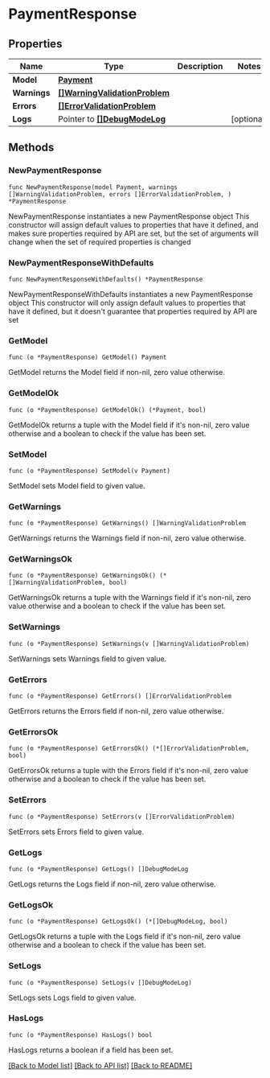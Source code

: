 # PaymentResponse

## Properties

Name | Type | Description | Notes
------------ | ------------- | ------------- | -------------
**Model** | [**Payment**](Payment.md) |  | 
**Warnings** | [**[]WarningValidationProblem**](WarningValidationProblem.md) |  | 
**Errors** | [**[]ErrorValidationProblem**](ErrorValidationProblem.md) |  | 
**Logs** | Pointer to [**[]DebugModeLog**](DebugModeLog.md) |  | [optional] 

## Methods

### NewPaymentResponse

`func NewPaymentResponse(model Payment, warnings []WarningValidationProblem, errors []ErrorValidationProblem, ) *PaymentResponse`

NewPaymentResponse instantiates a new PaymentResponse object
This constructor will assign default values to properties that have it defined,
and makes sure properties required by API are set, but the set of arguments
will change when the set of required properties is changed

### NewPaymentResponseWithDefaults

`func NewPaymentResponseWithDefaults() *PaymentResponse`

NewPaymentResponseWithDefaults instantiates a new PaymentResponse object
This constructor will only assign default values to properties that have it defined,
but it doesn't guarantee that properties required by API are set

### GetModel

`func (o *PaymentResponse) GetModel() Payment`

GetModel returns the Model field if non-nil, zero value otherwise.

### GetModelOk

`func (o *PaymentResponse) GetModelOk() (*Payment, bool)`

GetModelOk returns a tuple with the Model field if it's non-nil, zero value otherwise
and a boolean to check if the value has been set.

### SetModel

`func (o *PaymentResponse) SetModel(v Payment)`

SetModel sets Model field to given value.


### GetWarnings

`func (o *PaymentResponse) GetWarnings() []WarningValidationProblem`

GetWarnings returns the Warnings field if non-nil, zero value otherwise.

### GetWarningsOk

`func (o *PaymentResponse) GetWarningsOk() (*[]WarningValidationProblem, bool)`

GetWarningsOk returns a tuple with the Warnings field if it's non-nil, zero value otherwise
and a boolean to check if the value has been set.

### SetWarnings

`func (o *PaymentResponse) SetWarnings(v []WarningValidationProblem)`

SetWarnings sets Warnings field to given value.


### GetErrors

`func (o *PaymentResponse) GetErrors() []ErrorValidationProblem`

GetErrors returns the Errors field if non-nil, zero value otherwise.

### GetErrorsOk

`func (o *PaymentResponse) GetErrorsOk() (*[]ErrorValidationProblem, bool)`

GetErrorsOk returns a tuple with the Errors field if it's non-nil, zero value otherwise
and a boolean to check if the value has been set.

### SetErrors

`func (o *PaymentResponse) SetErrors(v []ErrorValidationProblem)`

SetErrors sets Errors field to given value.


### GetLogs

`func (o *PaymentResponse) GetLogs() []DebugModeLog`

GetLogs returns the Logs field if non-nil, zero value otherwise.

### GetLogsOk

`func (o *PaymentResponse) GetLogsOk() (*[]DebugModeLog, bool)`

GetLogsOk returns a tuple with the Logs field if it's non-nil, zero value otherwise
and a boolean to check if the value has been set.

### SetLogs

`func (o *PaymentResponse) SetLogs(v []DebugModeLog)`

SetLogs sets Logs field to given value.

### HasLogs

`func (o *PaymentResponse) HasLogs() bool`

HasLogs returns a boolean if a field has been set.


[[Back to Model list]](../README.md#documentation-for-models) [[Back to API list]](../README.md#documentation-for-api-endpoints) [[Back to README]](../README.md)


